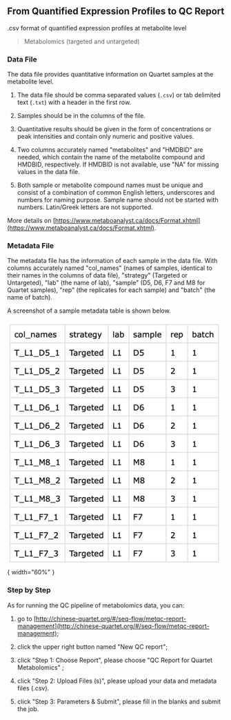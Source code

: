 ## From Quantified Expression Profiles to QC Report

.csv format of quantified expression profiles at metabolite level

> Metabolomics (targeted and untargeted)
### Data File
The data file provides quantitative information on Quartet samples at the metabolite level. 
1. The data file should be comma separated values (`.csv`) or tab delimited text (`.txt`) with a header in the first row.
   
2. Samples should be in the columns of the file. 
   
3. Quantitative results should be given in the form of concentrations or peak intensities and contain only numeric and positive values. 
   
4. Two columns accurately named "metabolites" and "HMDBID" are needed, which contain the name of the metabolite compound and HMDBID, respectively. If HMDBID is not available, use "NA" for missing values in the data file.
   
5. Both sample or metabolite compound names must be unique and consist of a combination of common English letters, underscores and numbers for naming purpose. Sample name should not be started with numbers. Latin/Greek letters are not supported.

More details on [https://www.metaboanalyst.ca/docs/Format.xhtml](https://www.metaboanalyst.ca/docs/Format.xhtml).

### Metadata File
The metadata file has the information of each sample in the data file. 
With columns accurately named "col_names" (names of samples, identical to their names in the columns of data file), "strategy" (Targeted or Untargeted), "lab" (the name of lab), "sample" (D5, D6, F7 and M8 for Quartet samples), "rep" (the replicates for each sample) and "batch" (the name of batch).

A screenshot of a sample metadata table is shown below.

![Metabolomics Sample Data](../../assets/images/metabolomics-sample-data.png){ width="60%" }


### Step by Step
As for running the QC pipeline of metabolomics data, you can:

1) go to [http://chinese-quartet.org/#/seq-flow/metqc-report-management](http://chinese-quartet.org/#/seq-flow/metqc-report-management);

2) click the upper right button named "New QC report";

3) click "Step 1: Choose Report", please choose "QC Report for Quartet Metabolomics" ;

4) click "Step 2: Upload Files (s)", please upload your data and metadata files (.csv). 

5) click "Step 3: Parameters & Submit", please fill in the blanks and submit the job.